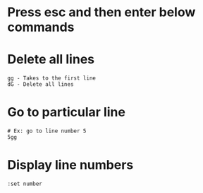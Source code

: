 # Press esc and then enter below commands

# Delete all lines
```
gg - Takes to the first line
dG - Delete all lines
```

# Go to particular line
```
# Ex: go to line number 5
5gg
```





# Display line numbers
```
:set number
```